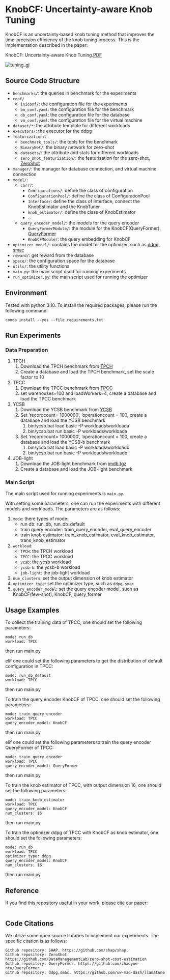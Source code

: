 # KnobCF: Uncertainty-aware Knob Tuning

KnobCF is an uncertainty-based knob tuning method that improves the time-precision efficiency of the knob tuning process. 
This is the implementation described in the paper: 

KnobCF: Uncertainty-aware Knob Tuning.[PDF](https://arxiv.org/abs/2407.02803)

![tuning_gj](https://typora-picpool-1314405309.cos.ap-nanjing.myqcloud.com/img/tuning_gj.png)


## Source Code Structure

- `benchmarks/`: the queries in benchmark for the experiments
- `conf/`
  - `iniconf/`: the configuration file for the experiments
  - `bm_conf.yaml`: the configuration file for the benchmark
  - `db_conf.yaml`: the configuration file for the database
  - `vm_conf.yaml`: the configuration file for the virtual machine
- `dataset/*`: the attribute template for different workloads
- `executors/`: the executor for the ddpg
- `featurization/`: 
  - `benchmark_tools/`: the tools for the benchmark
  - `BinaryNet/`: the binary network for zero-shot
  - `datasets/`: the attribute and stats for different workloads
  - `zero_shot_featurization/`: the featurization for the zero-shot, [ZeroShot](https://github.com/DataManagementLab/zero-shot-cost-estimation)
- `manager/`: the manager for database connection, and virtual machine connection
- `model/`: 
  - `corr/`: 
    - `Configurations/`: define the class of configuration
    - `ConfigurationPool/`: define the class of ConfigurationPool
    - `Interface/`: define the class of Interface, connect the KnobEstimator and the KnobTuner
    - `knob_estimator/`: define the class of KnobEstimator
    - ..
  - `query_encoder_model/`: the models for the query encoder
    - `QueryFormerModule/`: the module for the KnobCF(QueryFormer), [QueryFormer](https://github.com/zhaoyue-ntu/QueryFormer)
    - `KnobCFModule/`: the query embedding for KnobCF
- `optimizer_model/`: contains the model for the optimizer, such as [ddpg, smac](https://github.com/uw-mad-dash/llamatune)
- `reward/`: get reward from the database
- `space/`: the configuration space for the database
- `utils/`: the utility functions
- `main.py`: the main script used for running experiments
- `run_optimizer.py`: the main script used for running the optimizer

## Environment

Tested with python 3.10. To install the required packages, please run the following command:

```shell
conda install --yes --file requirements.txt
```

## Run Experiments

### Data Preparation

1. TPCH
   1. Download the TPCH benchmark from [TPCH](https://www.tpc.org/tpch/)
   2. Create a database and load the TPCH benchmark, set the scale factor to 10
2. TPCC
   1. Download the TPCC benchmark from [TPCC](https://www.tpc.org/tpcc/)
   2. set warehouses=100 and loadWorkers=4, create a database and load the TPCC benchmark
3. YCSB
   1. Download the YCSB benchmark from [YCSB](https://github.com/brianfrankcooper/YCSB)
   2. Set ‘recordcount= 1000000‘, ‘operationcount = 100, create a database and load the YCSB benchmark
      1. bin/ycsb.bat load basic -P workloads\workloada 
      2. bin/ycsb.bat run basic -P workloads\workloada 
   3. Set ‘recordcount= 1000000‘, ‘operationcount = 100, create a database and load the YCSB-b benchmark
      1. bin/ycsb.bat load basic -P workloads\workloadb 
      2. bin/ycsb.bat run basic -P workloads\workloadb
5. JOB-light
   1. Download the JOB-light benchmark from [imdb.tgz]([http://homepages.cwi.nl/~boncz/job/imdb.tgz](https://link.zhihu.com/?target=http%3A//homepages.cwi.nl/~boncz/job/imdb.tgz))
   2. Create a database and load the JOB-light benchmark

### Main Script

The main script used for running experiments is `main.py`. 

With setting some parameters, one can run the experiments with different models and workloads. The parameters are as follows:

1. `mode`: there types of mode:
    - run db: run_db, run_db_default
    - train query encoder: train_query_encoder, eval_query_encoder
    - train knob estimator: train_knob_estimator, eval_knob_estimator, trans_knob_estimator
2. `workload`: 
    - `TPCH`: the TPCH workload
    - `TPCC`: the TPCC workload
    - `ycsb`: the ycsb workload
    - `ycsb-b`: the ycsb-b workload
    - `job-light`: the job-light workload
3. `num_clusters`: set the output dimension of knob estimator
4. `optimizer_type`: set the optimizer type, such as `ddpg`, `smac`
5. `query_encoder_model`: set the query encoder model, such as KnobCF(few-shot), KnobCF, query_former

## Usage Examples

To collect the training data of TPCC, one should set the following parameters:
```
mode: run_db
workload: TPCC
```
then run main.py

elif one could set the following parameters to get the distribution of default configuration in TPCC:
```
mode: run_db_default
workload: TPCC
```
then run main.py

To train the query encoder KnobCF of TPCC, one should set the following parameters:
```
mode: train_query_encoder
workload: TPCC
query_encoder_model: KnobCF
```
then run main.py

elif one could set the following parameters to train the query encoder QueryFormer of TPCC:
```
mode: train_query_encoder
workload: TPCC
query_encoder_model: QueryFormer
```
then run main.py

To train the knob estimator of TPCC, with output dimension 16, one should set the following parameters:
```
mode: train_knob_estimator
workload: TPCC
query_encoder_model: KnobCF
num_clusters: 16
```
then run main.py

To train the optimizer ddpg of TPCC with KnobCF as knob estimator, one should set the following parameters:
```
mode: run_db
workload: TPCC
optimizer_type: ddpg
query_encoder_model: KnobCF
num_clusters: 16
```
then run main.py

## Reference

If you find this repository useful in your work, please cite our paper:

```

```

## Code Citations

We utilize some open source libraries to implement our experiments. The specific citation is as follows:

```
Github repository: SHAP. https://github.com/shap/shap.
Github repository: ZeroShot. https://github.com/DataManagementLab/zero-shot-cost-estimation
Github repository: QueryFormer. https://github.com/zhaoyue-ntu/QueryFormer
Github repository: ddpg,smac. https://github.com/uw-mad-dash/llamatune
```



